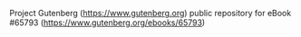 Project Gutenberg (https://www.gutenberg.org) public repository for
eBook #65793 (https://www.gutenberg.org/ebooks/65793)
